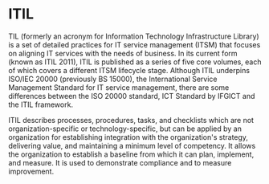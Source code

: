 # ITIL


TIL (formerly an acronym for Information Technology Infrastructure
Library) is a set of detailed practices for IT service management (ITSM)
that focuses on aligning IT services with the needs of business. In its
current form (known as ITIL 2011), ITIL is published as a series of five
core volumes, each of which covers a different ITSM lifecycle stage.
Although ITIL underpins ISO/IEC 20000 (previously BS 15000), the
International Service Management Standard for IT service management,
there are some differences between the ISO 20000 standard, ICT Standard
by IFGICT and the ITIL framework.

ITIL describes processes, procedures, tasks, and checklists which are
not organization-specific or technology-specific, but can be applied by
an organization for establishing integration with the organization's
strategy, delivering value, and maintaining a minimum level of
competency. It allows the organization to establish a baseline from
which it can plan, implement, and measure. It is used to demonstrate
compliance and to measure improvement.

